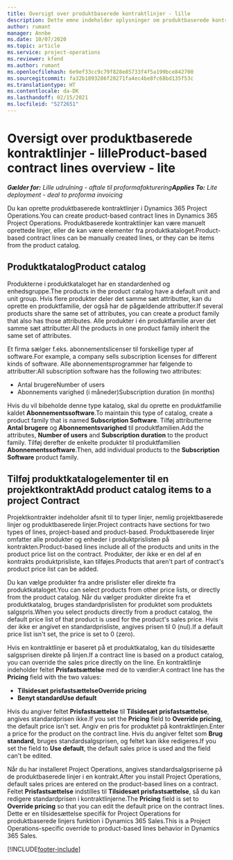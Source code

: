 ```yaml
---
title: Oversigt over produktbaserede kontraktlinjer - lille
description: Dette emne indeholder oplysninger om produktbaserede kontraktlinjer.
author: rumant
manager: Annbe
ms.date: 10/07/2020
ms.topic: article
ms.service: project-operations
ms.reviewer: kfend
ms.author: rumant
ms.openlocfilehash: 6e9ef33cc9c79f828e85733f4f5a199bce842700
ms.sourcegitcommit: fa32b1893286f20271fa4ec4be8fc68bd135f53c
ms.translationtype: HT
ms.contentlocale: da-DK
ms.lasthandoff: 02/15/2021
ms.locfileid: "5272651"
---
```

# <a name="product-based-contract-lines-overview---lite"></a><span data-ttu-id="12e4a-103">Oversigt over produktbaserede kontraktlinjer - lille</span><span class="sxs-lookup"><span data-stu-id="12e4a-103">Product-based contract lines overview - lite</span></span>

<span data-ttu-id="12e4a-104">_**Gælder for:** Lille udrulning - aftale til proformafakturering_</span><span class="sxs-lookup"><span data-stu-id="12e4a-104">_**Applies To:** Lite deployment - deal to proforma invoicing_</span></span>

<span data-ttu-id="12e4a-105">Du kan oprette produktbaserede kontraktlinjer i Dynamics 365 Project Operations.</span><span class="sxs-lookup"><span data-stu-id="12e4a-105">You can create product-based contract lines in Dynamics 365 Project Operations.</span></span> <span data-ttu-id="12e4a-106">Produktbaserede kontraktlinjer kan være manuelt oprettede linjer, eller de kan være elementer fra produktkataloget.</span><span class="sxs-lookup"><span data-stu-id="12e4a-106">Product-based contract lines can be manually created lines, or they can be items from the product catalog.</span></span>

## <a name="product-catalog"></a><span data-ttu-id="12e4a-107">Produktkatalog</span><span class="sxs-lookup"><span data-stu-id="12e4a-107">Product catalog</span></span>

<span data-ttu-id="12e4a-108">Produkterne i produktkataloget har en standardenhed og enhedsgruppe.</span><span class="sxs-lookup"><span data-stu-id="12e4a-108">The products in the product catalog have a default unit and unit group.</span></span> <span data-ttu-id="12e4a-109">Hvis flere produkter deler det samme sæt attributter, kan du oprette en produktfamilie, der også har de pågældende attributter.</span><span class="sxs-lookup"><span data-stu-id="12e4a-109">If several products share the same set of attributes, you can create a product family that also has those attributes.</span></span> <span data-ttu-id="12e4a-110">Alle produkter i én produktfamilie arver det samme sæt attributter.</span><span class="sxs-lookup"><span data-stu-id="12e4a-110">All the products in one product family inherit the same set of attributes.</span></span>

<span data-ttu-id="12e4a-111">Et firma sælger f.eks. abonnementslicenser til forskellige typer af software.</span><span class="sxs-lookup"><span data-stu-id="12e4a-111">For example, a company sells subscription licenses for different kinds of software.</span></span> <span data-ttu-id="12e4a-112">Alle abonnementsprogrammer har følgende to attributter:</span><span class="sxs-lookup"><span data-stu-id="12e4a-112">All subscription software has the following two attributes:</span></span>

- <span data-ttu-id="12e4a-113">Antal brugere</span><span class="sxs-lookup"><span data-stu-id="12e4a-113">Number of users</span></span>
- <span data-ttu-id="12e4a-114">Abonnements varighed (i måneder)</span><span class="sxs-lookup"><span data-stu-id="12e4a-114">Subscription duration (in months)</span></span>

<span data-ttu-id="12e4a-115">Hvis du vil bibeholde denne type katalog, skal du oprette en produktfamilie kaldet **Abonnementssoftware**.</span><span class="sxs-lookup"><span data-stu-id="12e4a-115">To maintain this type of catalog, create a product family that is named **Subscription Software**.</span></span> <span data-ttu-id="12e4a-116">Tilføj attributterne **Antal brugere** og **Abonnementsvarighed** til produktfamilien.</span><span class="sxs-lookup"><span data-stu-id="12e4a-116">Add the attributes, **Number of users** and **Subscription duration** to the product family.</span></span> <span data-ttu-id="12e4a-117">Tilføj derefter de enkelte produkter til produktfamilien **Abonnementssoftware**.</span><span class="sxs-lookup"><span data-stu-id="12e4a-117">Then, add individual products to the **Subscription Software** product family.</span></span>

## <a name="add-product-catalog-items-to-a-project-contract"></a><span data-ttu-id="12e4a-118">Tilføj produktkatalogelementer til en projektkontrakt</span><span class="sxs-lookup"><span data-stu-id="12e4a-118">Add product catalog items to a project Contract</span></span>

<span data-ttu-id="12e4a-119">Projektkontrakter indeholder afsnit til to typer linjer, nemlig projektbaserede linjer og produktbaserede linjer.</span><span class="sxs-lookup"><span data-stu-id="12e4a-119">Project contracts have sections for two types of lines, project-based and product-based.</span></span> <span data-ttu-id="12e4a-120">Produktbaserede linjer omfatter alle produkter og enheder i produktprislisten på kontrakten.</span><span class="sxs-lookup"><span data-stu-id="12e4a-120">Product-based lines include all of the products and units in the product price list on the contract.</span></span> <span data-ttu-id="12e4a-121">Produkter, der ikke er en del af en kontrakts produktprisliste, kan tilføjes.</span><span class="sxs-lookup"><span data-stu-id="12e4a-121">Products that aren't part of contract's product price list can be added.</span></span>

<span data-ttu-id="12e4a-122">Du kan vælge produkter fra andre prislister eller direkte fra produktkataloget.</span><span class="sxs-lookup"><span data-stu-id="12e4a-122">You can select products from other price lists, or directly from the product catalog.</span></span> <span data-ttu-id="12e4a-123">Når du vælger produkter direkte fra et produktkatalog, bruges standardprislisten for produktet som produktets salgspris.</span><span class="sxs-lookup"><span data-stu-id="12e4a-123">When you select products directly from a product catalog, the default price list of that product is used for the product's sales price.</span></span> <span data-ttu-id="12e4a-124">Hvis der ikke er angivet en standardprisliste, angives prisen til 0 (nul).</span><span class="sxs-lookup"><span data-stu-id="12e4a-124">If a default price list isn't set, the price is set to 0 (zero).</span></span>

<span data-ttu-id="12e4a-125">Hvis en kontraktlinje er baseret på et produktkatalog, kan du tilsidesætte salgsprisen direkte på linjen.</span><span class="sxs-lookup"><span data-stu-id="12e4a-125">If a contract line is based on a product catalog, you can override the sales price directly on the line.</span></span> <span data-ttu-id="12e4a-126">En kontraktlinje indeholder feltet **Prisfastsættelse** med de to værdier:</span><span class="sxs-lookup"><span data-stu-id="12e4a-126">A contract line has the **Pricing** field with the two values:</span></span>

- <span data-ttu-id="12e4a-127">**Tilsidesæt prisfastsættelse**</span><span class="sxs-lookup"><span data-stu-id="12e4a-127">**Override pricing**</span></span>
- <span data-ttu-id="12e4a-128">**Benyt standard**</span><span class="sxs-lookup"><span data-stu-id="12e4a-128">**Use default**</span></span>

<span data-ttu-id="12e4a-129">Hvis du angiver feltet **Prisfastsættelse** til **Tilsidesæt prisfastsættelse**, angives standardprisen ikke.</span><span class="sxs-lookup"><span data-stu-id="12e4a-129">If you set the **Pricing** field to **Override pricing**, the default price isn't set.</span></span> <span data-ttu-id="12e4a-130">Angiv en pris for produktet på kontraktlinjen.</span><span class="sxs-lookup"><span data-stu-id="12e4a-130">Enter a price for the product on the contract line.</span></span> <span data-ttu-id="12e4a-131">Hvis du angiver feltet som **Brug standard**, bruges standardsalgsprisen, og feltet kan ikke redigeres.</span><span class="sxs-lookup"><span data-stu-id="12e4a-131">If you set the field to **Use default**, the default sales price is used and the field can't be edited.</span></span>

<span data-ttu-id="12e4a-132">Når du har installeret Project Operations, angives standardsalgspriserne på de produktbaserede linjer i en kontrakt.</span><span class="sxs-lookup"><span data-stu-id="12e4a-132">After you install Project Operations, default sales prices are entered on the product-based lines on a contract.</span></span> <span data-ttu-id="12e4a-133">Feltet **Prisfastsættelse** indstilles til **Tilsidesæt prisfastsættelse**, så du kan redigere standardprisen i kontraktlinjerne.</span><span class="sxs-lookup"><span data-stu-id="12e4a-133">The **Pricing** field is set to **Override pricing** so that you can edit the default price on the contract lines.</span></span> <span data-ttu-id="12e4a-134">Dette er en tilsidesættelse specifik for Project Operations for produktbaserede linjers funktion i Dynamics 365 Sales.</span><span class="sxs-lookup"><span data-stu-id="12e4a-134">This is a Project Operations-specific override to product-based lines behavior in Dynamics 365 Sales.</span></span>


[!INCLUDE[footer-include](../../includes/footer-banner.md)]
